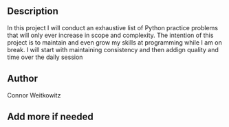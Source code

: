 ## Description

In this project I will conduct an exhaustive list of Python practice
problems that will only ever increase in scope and complexity.
The intention of this project is to maintain and even grow my skills
at programming while I am on break. I will start with maintaining
consistency and then addign quality and time over the daily session 

## Author
Connor Weitkowitz
## Add more if needed